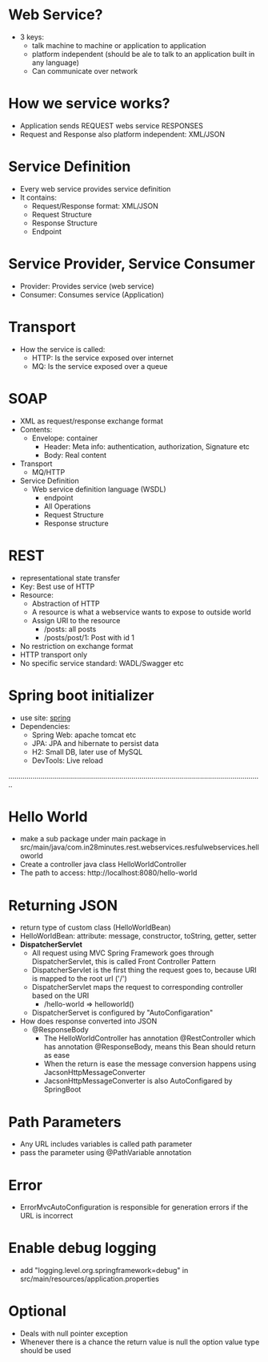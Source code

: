 # Web Service?
- 3 keys:
    - talk machine to machine or application to application
    - platform independent (should be ale to talk to an application built in any language)
    - Can communicate over network

# How we service works?
- Application sends REQUEST webs service RESPONSES
- Request and Response also platform independent: XML/JSON

# Service Definition
- Every web service provides service definition
- It contains:
    - Request/Response format: XML/JSON
    - Request Structure
    - Response Structure
    - Endpoint

# Service Provider, Service Consumer
- Provider: Provides service (web service)
- Consumer: Consumes service (Application)

# Transport
- How the service is called:
    - HTTP: Is the service exposed over internet
    - MQ: Is the service exposed over a queue

# SOAP
- XML as request/response exchange format
- Contents:
    - Envelope: container
        - Header: Meta info: authentication, authorization, Signature etc
        - Body: Real content
- Transport
    - MQ/HTTP
- Service Definition
    - Web service definition language (WSDL)
        - endpoint
        - All Operations
        - Request Structure
        - Response structure

# REST
- representational state transfer
- Key: Best use of HTTP
- Resource:
    - Abstraction of HTTP
    - A resource is what a webservice wants to expose to outside world
    - Assign URI to the resource
        - /posts: all posts
        - /posts/post/1: Post with id 1
- No restriction on exchange format
- HTTP transport only
- No specific service standard: WADL/Swagger etc

# Spring boot initializer
- use site: [spring](https://start.spring.io)
- Dependencies:
    - Spring Web: apache tomcat etc
    - JPA: JPA and hibernate to persist data
    - H2: Small DB, later use of MySQL
    - DevTools: Live reload


..............................................................................................................................

# Hello World
- make a sub package under main package in src/main/java/com.in28minutes.rest.webservices.resfulwebservices.helloworld
- Create a controller java class HelloWorldController
- The path to access: http://localhost:8080/hello-world

# Returning JSON
- return type of custom class (HelloWorldBean)
- HelloWorldBean: attribute: message, constructor, toString, getter, setter
- **DispatcherServlet**
    - All request using MVC Spring Framework goes through DispatcherServlet, this is called Front Controller Pattern
    - DispatcherServlet is the first thing the request goes to, because URI is mapped to the root url ('/')
    - DispatcherServlet maps the request to corresponding controller based on the URI
        - /hello-world => helloworld()
    - DispatcherServet is configured by "AutoConfigaration"
- How does response converted into JSON
    - @ResponseBody
        - The HelloWorldController has annotation @RestController which has annotation @ResponseBody, means this Bean should return as ease
        - When the return is ease the message conversion happens using JacsonHttpMessageConverter
        - JacsonHttpMessageConverter is also AutoConfigared by SpringBoot

# Path Parameters
- Any URL includes variables is called path parameter
- pass the parameter using @PathVariable annotation



# Error
- ErrorMvcAutoConfiguration is responsible for generation errors if the URL is incorrect

# Enable debug logging
- add "logging.level.org.springframework=debug" in src/main/resources/application.properties

# Optional
- Deals with null pointer exception
- Whenever there is a chance the return value is null the option value type should be used